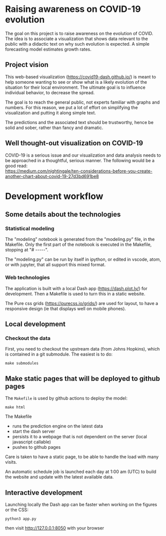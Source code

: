 # Raising awareness on COVID-19 evolution

The goal on this project is to raise awareness on the evolution of COVID.
The idea is to associate a visualization that shows data relevant to the
public with a didactic text on why such evolution is expected. A
simple forecasting model estimates growth rates.

## Project vision

This web-based visualization (https://covid19-dash.github.io/) is meant
to help someone wanting to see or show what is a likely evolution of the
situation for their local environment. The ultimate goal is to influence
individual behavior, to decrease the spread.

The goal is to reach the general public, not experts familiar with graphs
and numbers. For this reason, we put a lot of effort on simplifying the
visualization and putting it along simple text.

The predictions and the associated text should be trustworthy, hence be
solid and sober, rather than fancy and dramatic.

## Well thought-out visualization on COVID-19

COVID-19 is a serious issue and our visualization and data analysis needs
to be approached in a thoughtful, serious manner. The following would be a good read: <br>
https://medium.com/nightingale/ten-considerations-before-you-create-another-chart-about-covid-19-27d3bd691be8

# Development workflow

## Some details about the technologies

### Statistical modeling

The "modeling" notebook is generated from the "modeling.py" file, in the
Makefile. Only the first part of the notebook is executed in the
Makefile, stopping at "# -----".

The "modeling.py" can be run by itself in ipython, or edited in vscode,
atom, or with jupyter, that all support this mixed format.

### Web technologies

The application is built with a local Dash app (https://dash.plot.ly/)
for development. Then a Makefile is used to turn this in a static
website.

The Pure css grids (https://purecss.io/grids/) are used for layout, to
have a responsive design (ie that displays well on mobile phones).

## Local development

### Checkout the data

First, you need to checkout the upstream data (from Johns Hopkins), which
is contained in a git submodule. The easiest is to do:
```
make submodules
```


## Make static pages that will be deployed to github pages

The `Makefile` is used by github actions to deploy the model:
```
make html
```

The Makefile
* runs the prediction engine on the latest data
* start the dash server
* persists it to a webpage that is not dependent on the server (local
  javascript callable)
* pushes to github pages

Care is taken to have a static page, to be able to handle the load with
many visits.

An automatic schedule job is launched each day at 1:00 am (UTC) to build the
website and update with the latest available data.

## Interactive development

Launching locally the Dash app can be faster when working on the figures
or the CSS:

```
python3 app.py
```

then visit http://127.0.0.1:8050 with your browser
